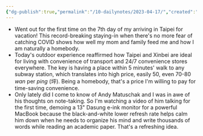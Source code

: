```yaml
---
{"dg-publish":true,"permalink":"/10-dailynotes/2023-04-17/","created":"","updated":""}
---
```


- Went out for the first time on the 7th day of my arriving in Taipei for vacation! This record-breaking staying-in when there's no more fear of catching COVID shows how well my mom and family feed me and how I am naturally a homebody.
- Today's outdoor experience reaffirmed how Taipei and Xinbei are ideal for living with convenience of transport and 24/7 convenience stores everywhere. The key is having a place within 5 minutes' walk to any subway station, which translates into high price, easily 50, even 70-80 *wan* per *ping* (坪). Being a homebody, that's a price I'm willing to pay for time-saving convenience.
- Only lately did I come to know of Andy Matuschak and I was in awe of his thoughts on note-taking. So I'm watching a video of him talking for the first time, demoing a 13" Dasung e-ink monitor for a powerful MacBook because the black-and-white lower refresh rate helps calm him down when he needs to organize his mind and write thousands of words while reading an academic paper. That's a refreshing idea.